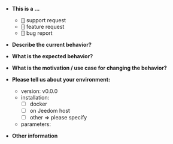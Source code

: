 * **This is a ...**
  - [] support request
  - [] feature request
  - [] bug report

* **Describe the current behavior?**


* **What is the expected behavior?**



* **What is the motivation / use case for changing the behavior?**



* **Please tell us about your environment:**
  - version: v0.0.0
  - installation: 
    - [ ] docker
    - [ ] on Jeedom host
    - [ ] other => please specify
  - parameters:


* **Other information**

